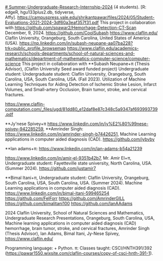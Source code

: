[# Summer-Undergraduate-Research-Internship-2024](https://pawar1550.wixsite.com/claflin-courses/copy-of-biomedical-biomaterials-inter-1) (4 students). [R: edgeR, hgu133plus2.db, tidyverse, Affy]. https://campuspress.yale.edu/shrikantpawar/files/2024/05/Student-Evaluations-2021-2024-3df60a3eaf357f31.pdf
This project in collaboration with https://github.com/spawar2/Hemorhage-Detection-CT-Scan 
December, 9, 2024.
https://github.com/CoolSubash
https://www.claflin.edu/ Claflin University, Orangeburg, South Carolina, United States of America (USA).
https://np.linkedin.com/in/subash-neupane-aa07ba228?trk=public_profile_browsemap
https://www.claflin.edu/academics-research/schools-departments/school-of-natural-sciences-and-mathematics/department-of-mathematics-computer-science/computer-science
This project in collaboration with **Subash Neupane+π (Thesis Advisor), (Claflin University Seed award funded project) Undergraduate student: Undergraduate student: Claflin University, Orangeburg, South Carolina, USA, South Carolina, USA. (Fall 2023). Utilization of Machine Learning Techniques for Aiding Detection of Ischemic Stroke Lesion, Infarct Volumes, and Small-artery Occlusion, Brain tumor, stroke, and cervical fractures.

https://www.claflin-computation.com/_files/ugd/81dd80_e12daf8e87c348c5a9347af693993739.pdf

**Jy'nese Spivey+π https://www.linkedin.com/in/jy%E2%80%99nese-spivey-942285259, **Amrinder Singh: https://www.linkedin.com/in/amrinder-singh-b74426251, Machine Learning applications in computer aided diagnosis (CAD). https://github.com/jybvby

**Ian adams+π: https://www.linkedin.com/in/ian-adams-b54a21239 

https://www.linkedin.com/in/amir-el-9351b42b7, Mr. Amir El+π, Undergraduate student: Fayetteville state university, North Carolina, USA. (Summer 2024). https://github.com/justamir7

**Bimal Itani+π, Undergraduate student: Claflin University, Orangeburg, South Carolina, USA, South Carolina, USA. (Summer 2024). Machine Learning applications in computer aided diagnosis (CAD).
https://www.linkedin.com/in/bimal-itani-599465254
https://github.com/FelForr
https://github.com/AmrinderGlLL
https://github.com/bimalitani100
https://github.com/IanAAdams

2024 Claflin University, School of Natural Sciences and Mathematics,  Undergraduate Research Presentations, Orangeburg, South Carolina, USA,  Machine learning applications in computer aided diagnosis (CAD) hemorrhage, brain tumor, stroke, and cervical fractures, Amrinder Singh (Thesis Advisor), Ian Adams, Bimal Itani, Jy-Nese Spivey, https://www.claflin.edu/

Programming language: + Python.
π: Classes taught: CSCI/HNTH391/392 (https://pawar1550.wixsite.com/claflin-courses/copy-of-csci-hnth-391-1).
